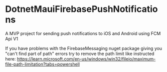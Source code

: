 # DotnetMauiFirebasePushNotifications
 A MVP project for sending push notifications to iOS and Android using FCM Api V1

 If you have problems with the FirebaseMessaging nuget package giving you "can't find part of path" errors try to remove the path limit like instructed here: https://learn.microsoft.com/en-us/windows/win32/fileio/maximum-file-path-limitation?tabs=powershell
